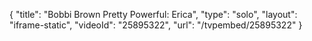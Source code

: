 {
    "title": "Bobbi Brown Pretty Powerful: Erica",
    "type": "solo",
    "layout": "iframe-static",
    "videoId": "25895322",
    "url": "\/tvpembed\/25895322"
}